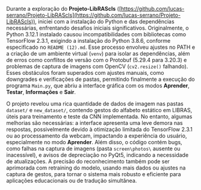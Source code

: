 Durante a exploração do **Projeto-LibRAScls** ([https://github.com/lucas-serrano/Projeto-LibRAScls](https://github.com/lucas-serrano/Projeto-LibRAScls)), iniciei com a instalação do Python e das dependências necessárias, enfrentando desafios iniciais significativos. Originalmente, o Python 3.12.1 instalado causou incompatibilidades com bibliotecas como TensorFlow 2.3.1, exigindo a instalação do Python 3.8.6, conforme especificado no `README (12).md`. Esse processo envolveu ajustes no PATH e a criação de um ambiente virtual (`venv`) para isolar as dependências, além de erros como conflitos de versão com o Protobuf (5.29.4 para 3.20.3) e problemas de captura de imagens com OpenCV (`cv2.resize()` falhando). Esses obstáculos foram superados com ajustes manuais, como downgrades e verificações de pastas, permitindo finalmente a execução do programa `Main.py`, que abriu a interface gráfica com os modos **Aprender**, **Testar**, **Informações** e **Sair**.

O projeto revelou uma rica quantidade de dados de imagem nas pastas `dataset/` e `new_dataset/`, contendo gestos do alfabeto estático em LIBRAS, úteis para treinamento e teste da CNN implementada. No entanto, algumas melhorias são necessárias: a interface apresenta uma leve demora nas respostas, possivelmente devido à otimização limitada do TensorFlow 2.3.1 ou ao processamento da webcam, impactando a experiência do usuário, especialmente no modo **Aprender**. Além disso, o código contém bugs, como falhas na captura de imagens (pasta `screen\photos\` ausente ou inacessível), e avisos de depreciação no PyQt5, indicando a necessidade de atualizações. A precisão do reconhecimento também pode ser aprimorada com retraining do modelo, usando mais dados ou ajustes na captura de gestos, para tornar o sistema mais robusto e eficiente para aplicações educacionais ou de tradução simultânea.